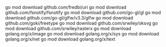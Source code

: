 go mod download github.com/fredbi/uri
go mod download github.com/fsnotify/fsnotify
go mod download github.com/go-gl/gl
go mod download github.com/go-gl/glfw/v3.3/glfw
go mod download github.com/goki/freetype
go mod download github.com/srwiley/oksvg
go mod download github.com/srwiley/rasterx
go mod download golang.org/x/image
go mod download golang.org/x/sys
go mod download golang.org/x/net
go mod download golang.org/x/text
